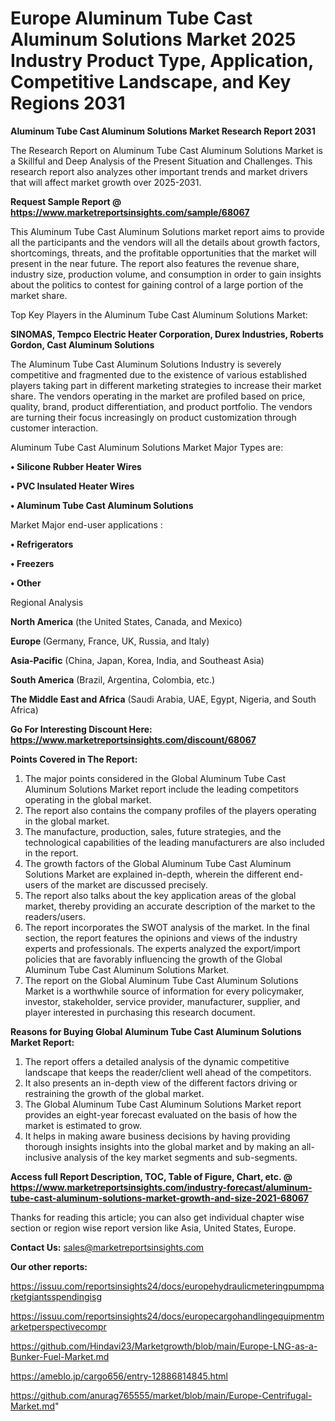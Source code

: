  # Europe Aluminum Tube Cast Aluminum Solutions Market 2025 Industry Product Type, Application, Competitive Landscape, and Key Regions 2031

<strong>Aluminum Tube Cast Aluminum Solutions Market Research Report 2031</strong>

The Research Report on Aluminum Tube Cast Aluminum Solutions Market is a Skillful and Deep Analysis of the Present Situation and Challenges. This research report also analyzes other important trends and market drivers that will affect market growth over 2025-2031.

<strong>Request Sample Report @ <a href=https://www.marketreportsinsights.com/sample/68067>https://www.marketreportsinsights.com/sample/68067</a></strong>

This Aluminum Tube Cast Aluminum Solutions market report aims to provide all the participants and the vendors will all the details about growth factors, shortcomings, threats, and the profitable opportunities that the market will present in the near future. The report also features the revenue share, industry size, production volume, and consumption in order to gain insights about the politics to contest for gaining control of a large portion of the market share.

Top Key Players in the Aluminum Tube Cast Aluminum Solutions Market:

<strong>SINOMAS, Tempco Electric Heater Corporation, Durex Industries, Roberts Gordon, Cast Aluminum Solutions</strong>

The Aluminum Tube Cast Aluminum Solutions Industry is severely competitive and fragmented due to the existence of various established players taking part in different marketing strategies to increase their market share. The vendors operating in the market are profiled based on price, quality, brand, product differentiation, and product portfolio. The vendors are turning their focus increasingly on product customization through customer interaction.

Aluminum Tube Cast Aluminum Solutions Market Major Types are:

<strong>• Silicone Rubber Heater Wires

• PVC Insulated Heater Wires

• Aluminum Tube Cast Aluminum Solutions</strong>

Market Major end-user applications :

<strong>• Refrigerators

• Freezers

• Other</strong>

Regional Analysis

</u><strong><b>North America</b></strong> (the United States, Canada, and Mexico)

<strong><b>Europe </b></strong>(Germany, France, UK, Russia, and Italy)

<strong><b>Asia-Pacific</b></strong> (China, Japan, Korea, India, and Southeast Asia)

<strong><b>South America</b></strong> (Brazil, Argentina, Colombia, etc.)

<strong><b>The Middle East and Africa</b></strong> (Saudi Arabia, UAE, Egypt, Nigeria, and South Africa)

<strong>Go For Interesting Discount Here: <a href=https://www.marketreportsinsights.com/discount/68067>https://www.marketreportsinsights.com/discount/68067</a></strong>

<strong>Points Covered in The Report:</strong>
<ol>
  <li>The major points considered in the Global Aluminum Tube Cast Aluminum Solutions Market report include the leading competitors operating in the global market.</li>
  <li>The report also contains the company profiles of the players operating in the global market.</li>
  <li>The manufacture, production, sales, future strategies, and the technological capabilities of the leading manufacturers are also included in the report.</li>
  <li>The growth factors of the Global Aluminum Tube Cast Aluminum Solutions Market are explained in-depth, wherein the different end-users of the market are discussed precisely.</li>
  <li>The report also talks about the key application areas of the global market, thereby providing an accurate description of the market to the readers/users.</li>
  <li>The report incorporates the SWOT analysis of the market. In the final section, the report features the opinions and views of the industry experts and professionals. The experts analyzed the export/import policies that are favorably influencing the growth of the Global Aluminum Tube Cast Aluminum Solutions Market.</li>
  <li>The report on the Global Aluminum Tube Cast Aluminum Solutions Market is a worthwhile source of information for every policymaker, investor, stakeholder, service provider, manufacturer, supplier, and player interested in purchasing this research document.</li>
</ol>
<strong>Reasons for Buying Global Aluminum Tube Cast Aluminum Solutions Market Report:</strong>

<ol>
  <li>The report offers a detailed analysis of the dynamic competitive landscape that keeps the reader/client well ahead of the competitors.</li>
  <li>It also presents an in-depth view of the different factors driving or restraining the growth of the global market.</li>
  <li>The Global Aluminum Tube Cast Aluminum Solutions Market report provides an eight-year forecast evaluated on the basis of how the market is estimated to grow.</li>
  <li>It helps in making aware business decisions by having providing thorough insights insights into the global market and by making an all-inclusive analysis of the key market segments and sub-segments.</li>
</ol>
<strong>Access full Report Description, TOC, Table of Figure, Chart, etc. @ <a href=https://www.marketreportsinsights.com/industry-forecast/aluminum-tube-cast-aluminum-solutions-market-growth-and-size-2021-68067>https://www.marketreportsinsights.com/industry-forecast/aluminum-tube-cast-aluminum-solutions-market-growth-and-size-2021-68067</a></strong>


Thanks for reading this article; you can also get individual chapter wise section or region wise report version like Asia, United States, Europe.

<strong>Contact Us:</strong>
sales@marketreportsinsights.com

<strong>Our other reports:</strong>

<a href=https://issuu.com/reportsinsights24/docs/europehydraulicmeteringpumpmarketgiantsspendingisg>https://issuu.com/reportsinsights24/docs/europehydraulicmeteringpumpmarketgiantsspendingisg</a>

<a href=https://issuu.com/reportsinsights24/docs/europecargohandlingequipmentmarketperspectivecompr>https://issuu.com/reportsinsights24/docs/europecargohandlingequipmentmarketperspectivecompr</a>

<a href=https://github.com/Hindavi23/Marketgrowth/blob/main/Europe-LNG-as-a-Bunker-Fuel-Market.md>https://github.com/Hindavi23/Marketgrowth/blob/main/Europe-LNG-as-a-Bunker-Fuel-Market.md</a>

<a href=https://ameblo.jp/cargo656/entry-12886814845.html>https://ameblo.jp/cargo656/entry-12886814845.html</a>

<a href=https://github.com/anurag765555/market/blob/main/Europe-Centrifugal-Market.md>https://github.com/anurag765555/market/blob/main/Europe-Centrifugal-Market.md</a>"
